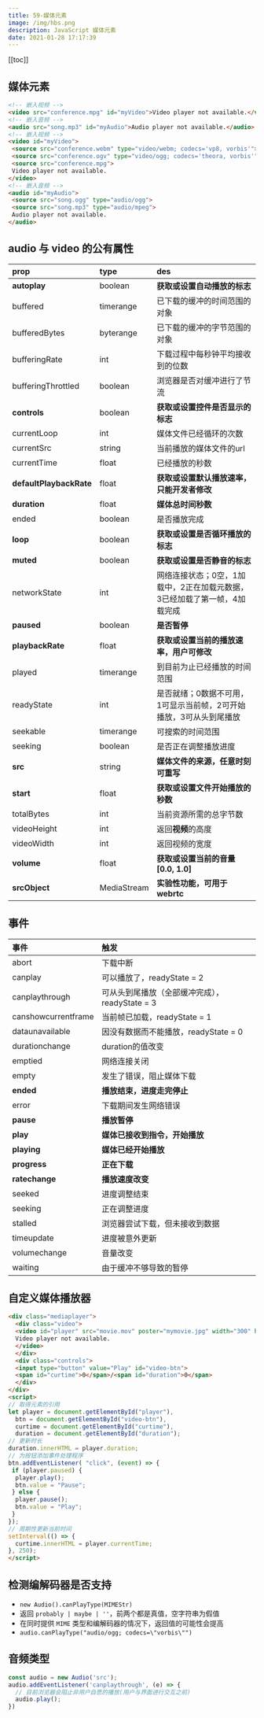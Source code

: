 ```yaml
---
title: 59-媒体元素
image: /img/hbs.png
description: JavaScript 媒体元素
date: 2021-01-28 17:17:39
---
```


[[toc]]

## 媒体元素

```html
<!-- 嵌入视频 -->
<video src="conference.mpg" id="myVideo">Video player not available.</video>
<!-- 嵌入音频 -->
<audio src="song.mp3" id="myAudio">Audio player not available.</audio> 
<!-- 嵌入视频 -->
<video id="myVideo">
 <source src="conference.webm" type="video/webm; codecs='vp8, vorbis'">
 <source src="conference.ogv" type="video/ogg; codecs='theora, vorbis'">
 <source src="conference.mpg">
 Video player not available.
</video>
<!-- 嵌入音频 -->
<audio id="myAudio">
 <source src="song.ogg" type="audio/ogg">
 <source src="song.mp3" type="audio/mpeg">
 Audio player not available.
</audio> 
```

## audio 与 video 的公有属性

| prop                    | type      | des                                                          |
| :---------------------- | :-------- | :----------------------------------------------------------- |
| **autoplay**            | boolean   | **获取或设置自动播放的标志**                                 |
| buffered                | timerange | 已下载的缓冲的时间范围的对象                                 |
| bufferedBytes           | byterange | 已下载的缓冲的字节范围的对象                                 |
| bufferingRate           | int       | 下载过程中每秒钟平均接收到的位数                             |
| bufferingThrottled      | boolean   | 浏览器是否对缓冲进行了节流                                   |
| **controls**            | boolean   | **获取或设置控件是否显示的标志**                             |
| currentLoop             | int       | 媒体文件已经循环的次数                                       |
| currentSrc              | string    | 当前播放的媒体文件的url                                      |
| currentTime             | float     | 已经播放的秒数                                               |
| **defaultPlaybackRate** | float     | **获取或设置默认播放速率，只能开发者修改**                   |
| **duration**            | float     | **媒体总时间秒数**                                           |
| ended                   | boolean   | 是否播放完成                                                 |
| **loop**                | boolean   | **获取或设置是否循环播放的标志**                             |
| **muted**               | boolean   | **获取或设置是否静音的标志**                                 |
| networkState            | int       | 网络连接状态；0空，1加载中，2正在加载元数据，3已经加载了第一帧，4加载完成 |
| **paused**              | boolean   | **是否暂停**                                                 |
| **playbackRate**        | float     | **获取或设置当前的播放速率，用户可修改**                     |
| played                  | timerange | 到目前为止已经播放的时间范围                                 |
| readyState              | int       | 是否就绪；0数据不可用，1可显示当前帧，2可开始播放，3可从头到尾播放 |
| seekable                | timerange | 可搜索的时间范围                                             |
| seeking                 | boolean   | 是否正在调整播放进度                                         |
| **src**                 | string    | **媒体文件的来源，任意时刻可重写**                           |
| **start**               | float     | **获取或设置文件开始播放的秒数**                             |
| totalBytes              | int       | 当前资源所需的总字节数                                       |
| videoHeight             | int       | 返回**视频**的高度                                           |
| videoWidth              | int       | 返回视频的宽度                                               |
| **volume**              | float     | **获取或设置当前的音量[0.0, 1.0]**                           |
| **srcObject**              | MediaStream     | **实验性功能，可用于 webrtc**                           |

## 事件

| 事件                | 触发                                           |
| :------------------ | :--------------------------------------------- |
| abort               | 下载中断                                       |
| canplay             | 可以播放了，readyState = 2                     |
| canplaythrough      | 可从头到尾播放（全部缓冲完成），readyState = 3 |
| canshowcurrentframe | 当前帧已加载，readyState = 1                   |
| dataunavailable     | 因没有数据而不能播放，readyState = 0           |
| durationchange      | duration的值改变                               |
| emptied             | 网络连接关闭                                   |
| empty               | 发生了错误，阻止媒体下载                       |
| **ended**           | **播放结束，进度走完停止**                     |
| error               | 下载期间发生网络错误                           |
| **pause**           | **播放暂停**                                   |
| **play**            | **媒体已接收到指令，开始播放**                 |
| **playing**         | **媒体已经开始播放**                           |
| **progress**        | **正在下载**                                   |
| **ratechange**      | **播放速度改变**                               |
| seeked              | 进度调整结束                                   |
| seeking             | 正在调整进度                                   |
| stalled             | 浏览器尝试下载，但未接收到数据                 |
| timeupdate          | 进度被意外更新                                 |
| volumechange        | 音量改变                                       |
| waiting             | 由于缓冲不够导致的暂停                         |

## 自定义媒体播放器

```html
<div class="mediaplayer">
  <div class="video">
  <video id="player" src="movie.mov" poster="mymovie.jpg" width="300" height="200">
  Video player not available.
  </video>
  </div>
  <div class="controls">
  <input type="button" value="Play" id="video-btn">
  <span id="curtime">0</span>/<span id="duration">0</span>
  </div>
</div> 
<script>
// 取得元素的引用
let player = document.getElementById("player"),
  btn = document.getElementById("video-btn"),
  curtime = document.getElementById("curtime"),
  duration = document.getElementById("duration");
// 更新时长
duration.innerHTML = player.duration;
// 为按钮添加事件处理程序
btn.addEventListener( "click", (event) => {
 if (player.paused) {
  player.play();
  btn.value = "Pause";
 } else {
  player.pause();
  btn.value = "Play";
 }
});
// 周期性更新当前时间
setInterval(() => {
  curtime.innerHTML = player.currentTime;
}, 250); 
</script>
```

## 检测编解码器是否支持

- `new Audio().canPlayType(MIMEStr)`
- 返回 `probably | maybe | ''`，前两个都是真值，空字符串为假值
- 在同时提供 `MIME` 类型和编解码器的情况下，返回值的可能性会提高
- `audio.canPlayType("audio/ogg; codecs=\"vorbis\"")`

## 音频类型

```js
const audio = new Audio('src');
audio.addEventListener('canplaythrough', (e) => {
  // 目前浏览器会阻止非用户自愿的播放(用户与界面进行交互之前)
  audio.play();
})
```

